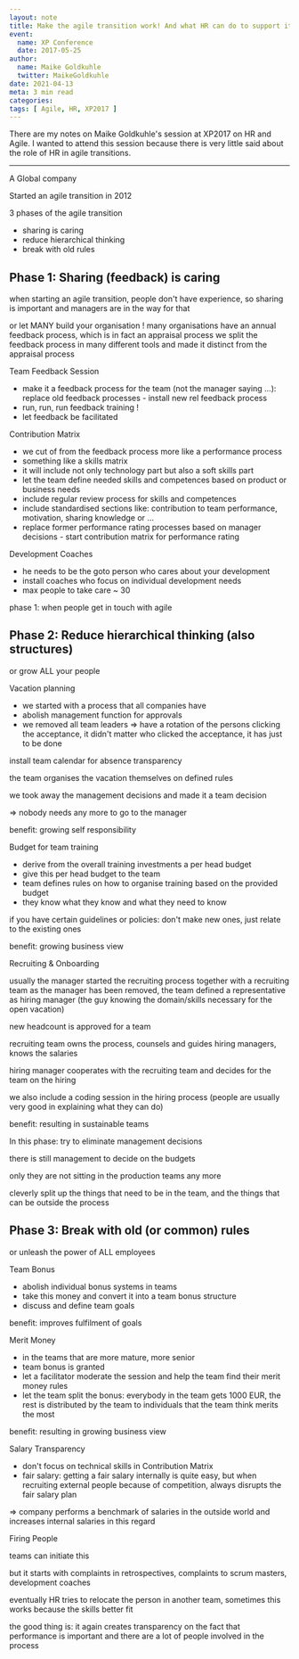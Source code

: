 ```yaml
---
layout: note
title: Make the agile transition work! And what HR can do to support it...
event:
  name: XP Conference
  date: 2017-05-25
author:
  name: Maike Goldkuhle
  twitter: MaikeGoldkuhle
date: 2021-04-13
meta: 3 min read
categories: 
tags: [ Agile, HR, XP2017 ]
---
```


There are my notes on Maike Goldkuhle's session at XP2017 on HR and Agile. I
wanted to attend this session because there is very little said about the role
of HR in agile transitions.

---

A Global company

Started an agile transition in 2012

3 phases of the agile transition

- sharing is caring
- reduce hierarchical thinking
- break with old rules

## Phase 1: Sharing (feedback) is caring

when starting an agile transition, people don't have experience, so sharing is important and managers are in the way for that

or let MANY build your organisation !
many organisations have an annual feedback process, which is in fact an appraisal process
we split the feedback process in many different tools and made it distinct from the appraisal process

Team Feedback Session

- make it a feedback process for the team (not the manager saying ...): replace old feedback processes - install new rel feedback process
- run, run, run feedback training !
- let feedback be facilitated

Contribution Matrix

- we cut of from the feedback process more like a performance process
- something like a skills matrix
- it will include not only technology part but also a soft skills part
- let the team define needed skills and competences based on product or business needs
- include regular review process for skills and competences
- include standardised sections like: contribution to team performance, motivation, sharing knowledge or ...
- replace former performance rating processes based on manager decisions - start contribution matrix for performance rating

Development Coaches

- he needs to be the goto person who cares about your development
- install coaches who focus on individual development needs
- max people to take care ~ 30

phase 1: when people get in touch with agile

## Phase 2: Reduce hierarchical thinking (also structures)

or grow ALL your people

Vacation planning

- we started with a process that all companies have
- abolish management function for approvals
- we removed all team leaders => have a rotation of the persons clicking the acceptance, it didn't matter who clicked the acceptance, it has just to be done

install team calendar for absence transparency

the team organises the vacation themselves on defined rules

we took away the management decisions and made it a team decision

=> nobody needs any more to go to the manager

benefit: growing self responsibility

Budget for team training

- derive from the overall training investments a per head budget
- give this per head budget to the team
- team defines rules on how to organise training based on the provided budget
- they know what they know and what they need to know

if you have certain guidelines or policies: don't make new ones, just relate to the existing ones

benefit: growing business view

Recruiting & Onboarding

usually the manager started the recruiting process together with a recruiting team
as the manager has been removed, the team defined a representative as hiring manager (the guy knowing the domain/skills necessary for the open vacation)

new headcount is approved for a team

recruiting team owns the process, counsels and guides hiring managers, knows the salaries

hiring manager cooperates with the recruiting team and decides for the team on the hiring

we also include a coding session in the hiring process (people are usually very good in explaining what they can do)

benefit: resulting in sustainable teams

In this phase: try to eliminate management decisions

there is still management to decide on the budgets

only they are not sitting in the production teams any more

cleverly split up the things that need to be in the team, and the things that can be outside the process

## Phase 3: Break with old (or common) rules

or unleash the power of ALL employees

Team Bonus

- abolish individual bonus systems in teams
- take this money and convert it into a team bonus structure
- discuss and define team goals

benefit: improves fulfilment of goals

Merit Money

- in the teams that are more mature, more senior
- team bonus is granted
- let a facilitator moderate the session and help the team find their merit money rules
- let the team split the bonus: everybody in the team gets 1000 EUR, the rest is distributed by the team to individuals that the team think merits the most

benefit: resulting in growing business view

Salary Transparency

- don't focus on technical skills in Contribution Matrix
- fair salary: getting a fair salary internally is quite easy, but when recruiting external people because of competition, always disrupts the fair salary plan

=> company performs a benchmark of salaries in the outside world and increases internal salaries in this regard

Firing People

teams can initiate this

but it starts with complaints in retrospectives, complaints to scrum masters, development coaches

eventually HR tries to relocate the person in another team, sometimes this works because the skills better fit

the good thing is: it again creates transparency on the fact that performance is important and there are a lot of people involved in the process
